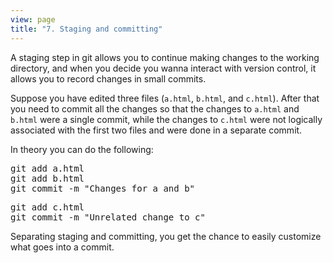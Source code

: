 ```yaml
---
view: page
title: "7. Staging and committing"
---
```


<p>A staging step in git allows you to continue making changes to the working directory, and when you decide you wanna interact with version control, it allows you to record changes in small commits.</p>

<p>Suppose you have edited three files (<code>a.html</code>, <code>b.html</code>, and <code>c.html</code>).  After that you need to commit all the changes so that the changes to <code>a.html</code> and <code>b.html</code> were a single commit, while the changes to <code>c.html</code> were not logically associated with the first two files and were done in a separate commit.</p>

<p>In theory you can do the following:</p>

<pre class="instructions">git add a.html
git add b.html
git commit -m "Changes for a and b"</pre>

<pre class="instructions">git add c.html
git commit -m "Unrelated change to c"</pre>

<p>Separating staging and committing, you get the chance to easily customize what goes into a commit.</p>
